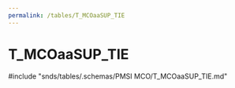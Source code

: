 ```yaml
---
permalink: /tables/T_MCOaaSUP_TIE
---
```

# T\_MCOaaSUP\_TIE
<!-- SPDX-License-Identifier: MPL-2.0 -->

<!-- ATTENTION : Ne pas supprimer ou modifier la ligne ci-dessous -->
#include "snds/tables/.schemas/PMSI MCO/T_MCOaaSUP_TIE.md"
<!-- ATTENTION : Ne pas supprimer ou modifier la ligne ci-dessus -->


